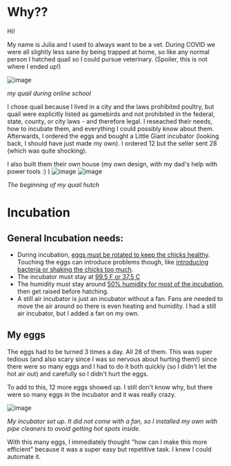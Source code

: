 # Why??

Hi!

My name is Julia and I used to always want to be a vet. During COVID we were all slightly less sane by being trapped at home, so like any normal person I hatched quail so I could pursue veterinary. (Spoiler, this is not where I ended up!)


![image](https://github.com/user-attachments/assets/118e72bc-5f02-4234-ab5a-4ed7e0ec5dca)

*my quail during online school*

I chose quail because I lived in a city and the laws prohibited poultry, but quail were explicitly listed as gamebirds and not prohibited in the federal, state, county, or city laws - and therefore legal. I reseached their needs, how to incubate them, and everything I could possibly know about them. Afterwards, I ordered the eggs and bought a Little Giant incubator (looking back, I should have just made my own). I ordered 12 but the seller sent 28 (which was quite shocking).

I also built them their own house (my own design, with my dad's help with power tools :) )
![image](https://github.com/user-attachments/assets/7634ebf3-a8e2-4f5a-a8a4-d1118f0d9b56)
![image](https://github.com/user-attachments/assets/0a97051f-d2ef-444f-8908-fa5bdbb0b65e)

*The beginning of my quail hutch*

# Incubation

## General Incubation needs:

- During incubation, [eggs must be rotated to keep the chicks healthy](https://www.brinsea.com/t-turningeggs.aspx). Touching the eggs can introduce problems though, like [introducing bacteria or shaking the chicks too much](https://incubatorwarehouse.com/pages/incubating-eggs-hard-questions). 
- The incubator must stay at [99.5 F or 37.5 C](https://www.southwestgamebirds.com/raising-quail/#:~:text=Incubation,fuse%20to%20the%20albumin%20membrane.)
- The humidity must stay around [50% humidity for most of the incubation](https://www.southwestgamebirds.com/raising-quail/#:~:text=Incubating%20Coturnix%20Eggs%3A,see%20how%20much%20they%20change.), then get raised before hatching.
- A still air incubator is just an incubator without a fan. Fans are needed to move the air around so there is even heating and humidity. I had a still air incubator, but I added a fan on my own.

## My eggs

The eggs had to be turned 3 times a day. All 28 of them. This was super tedious (and also scary since I was so nervous about hurting them!) since there were so many eggs and I had to do it both quickly (so I didn't let the hot air out) and carefully so I didn't hurt the eggs.

To add to this, 12 more eggs showed up. I still don't know why, but there were so many eggs in the incubator and it was really crazy.

![image](https://github.com/user-attachments/assets/8ef6e743-fa5a-48fc-b287-0391d568bdb0)

*My incubator set up. It did not come with a fan, so I installed my own with pipe cleaners to avoid getting hot spots inside.*

With this many eggs, I immediately thought "how can I make this more efficient" because it was a super easy but repetitive task. I knew I could automate it.
